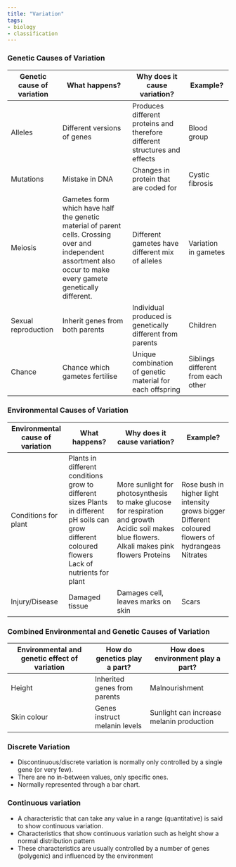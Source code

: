 ```yaml
---
title: "Variation"
tags:
- biology
- classification
---
```


### Genetic Causes of Variation

| **Genetic cause of variation** | **What happens?**                                                                                                                                                  | **Why does it cause variation?**                                           | **Example?**                       |
|--------------------------------|--------------------------------------------------------------------------------------------------------------------------------------------------------------------|----------------------------------------------------------------------------|------------------------------------|
| Alleles                        | Different versions of genes                                                                                                                                        | Produces different proteins and therefore different structures and effects | Blood group                        |
| Mutations                      | Mistake in DNA                                                                                                                                                     | Changes in protein that are coded for                                      | Cystic fibrosis                    |
| Meiosis                        | Gametes form which have half the genetic material of parent cells. Crossing over and independent assortment also occur to make every gamete genetically different. | Different gametes have different mix of alleles                            | Variation in gametes               |
| Sexual reproduction            | Inherit genes from both parents                                                                                                                                    | Individual produced is genetically different from parents                  | Children                           |
| Chance                         | Chance which gametes fertilise                                                                                                                                     | Unique combination of genetic material for each offspring                  | Siblings different from each other |

### Environmental Causes of Variation

| **Environmental cause of variation** | **What happens?**                                                                                                                                     | **Why does it cause variation?**                                                                                                                 | **Example?**                                                                                         |
|--------------------------------------|-------------------------------------------------------------------------------------------------------------------------------------------------------|--------------------------------------------------------------------------------------------------------------------------------------------------|------------------------------------------------------------------------------------------------------|
| Conditions for plant                 | Plants in different conditions grow to different sizes  Plants in different pH soils can grow different coloured flowers  Lack of nutrients for plant | More sunlight for photosynthesis to make glucose for respiration and growth  Acidic soil makes blue flowers. Alkali makes pink flowers  Proteins | Rose bush in higher light intensity grows bigger  Different coloured flowers of hydrangeas  Nitrates |
| Injury/Disease                       | Damaged tissue                                                                                                                                        | Damages cell, leaves marks on skin                                                                                                               | Scars                                                                                                |

### Combined Environmental and Genetic Causes of Variation

| **Environmental and genetic effect of variation** | **How do genetics play a part?** | **How does environment play a part?**    |
|---------------------------------------------------|----------------------------------|------------------------------------------|
| Height                                            | Inherited genes from parents     | Malnourishment                           |
| Skin colour                                       | Genes instruct melanin levels    | Sunlight can increase melanin production |

### Discrete Variation

- Discontinuous/discrete variation is normally only controlled by a single gene (or very few).
- There are no in-between values, only specific ones.
- Normally represented through a bar chart.

### Continuous variation

- A characteristic that can take any value in a range (quantitative) is said to show continuous variation.
- Characteristics that show continuous variation such as height show a normal distribution pattern
- These characteristics are usually controlled by a number of genes (polygenic) and influenced by the environment

‎‎

